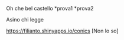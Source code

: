 Oh che bel castello 
*prova1
*prova2

Asino chi legge

https://filianto.shinyapps.io/conics [Non lo so]
